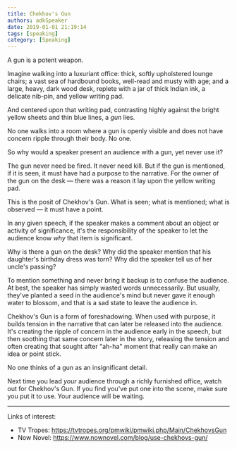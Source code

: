 ```yaml
---
title: Chekhov's Gun
authors: adkSpeaker
date: 2019-01-01 21:19:14
tags: [speaking]
category: [Speaking]
---
```


<p>A gun is a potent weapon.</p>
<p>Imagine walking into a luxuriant office: thick, softly upholstered lounge chairs; a vast sea of hardbound books, well-read and musty with age; and a large, heavy, dark wood desk, replete with a jar of thick Indian ink, a delicate nib-pin, and yellow writing pad. </p>
<p>And centered upon that writing pad, contrasting highly against the bright yellow sheets and thin blue lines, a <em>gun</em> lies.</p>

<p>No one walks into a room where a gun is openly visible and does not have concern ripple through their body. No one. </p>
<p>So why would a speaker present an audience with a gun, yet never use it?</p>
<p>The gun never need be fired. It never need kill. But if the gun is mentioned, if it is seen, it must have had a purpose to the narrative. For the owner of the gun on the desk &mdash; there was a reason it lay upon the yellow writing pad.</p>

<!--truncate-->

<p>This is the posit of Chekhov's Gun. What is seen; what is mentioned; what is observed &mdash; it must have a point.</p>
<p>In any given speech, if the speaker makes a comment about an object or activity of significance, it's the responsibility of the speaker to let the audience know <em>why </em>that item is significant.</p>
<p>Why is there a gun on the desk? Why did the speaker mention that his daughter's birthday dress was torn? Why did the speaker tell us of her uncle's passing?</p>
<p>To mention something and never bring it backup is to confuse the audience. At best, the speaker has simply wasted words unnecessarily. But usually, they've planted a seed in the audience's mind but never gave it enough water to blossom, and that is a sad state to leave the audience in.</p>
<p>Chekhov's Gun is a form of foreshadowing. When used with purpose, it builds tension in the narrative that can later be released into the audience. It's creating the ripple of concern in the audience early in the speech, but then soothing that same concern later in the story, releasing the tension and often creating that sought after "ah-ha" moment that really can make an idea or point stick.</p>
<p>No one thinks of a gun as an insignificant detail.</p>
<p>Next time you lead <em>your</em> audience through a richly furnished office, watch out for Chekhov's Gun. If you find you've put one into the scene, make sure you put it to use. Your audience will be waiting.</p>
<hr />
<p>Links of interest:</p>
<ul>
<li>TV Tropes: <a href="https://tvtropes.org/pmwiki/pmwiki.php/Main/ChekhovsGun">https://tvtropes.org/pmwiki/pmwiki.php/Main/ChekhovsGun</a></li>
<li>Now Novel: <a href="https://www.nownovel.com/blog/use-chekhovs-gun/">https://www.nownovel.com/blog/use-chekhovs-gun/</a> </li>
</ul>